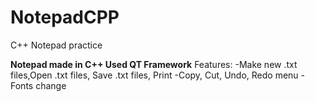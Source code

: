 # NotepadCPP
C++ Notepad practice

**Notepad made in C++
Used QT Framework**
Features:
-Make new .txt files,Open .txt files, Save .txt files, Print
-Copy, Cut, Undo, Redo menu
-Fonts change


